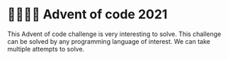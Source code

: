 # 👩‍👩‍👧‍👧 Advent of code 2021

This Advent of code challenge is very interesting to solve. This challenge can be solved by any programming language of interest. We can take multiple attempts to solve.
